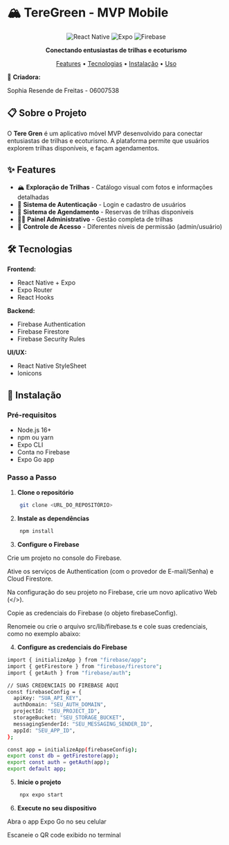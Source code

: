 # 🏔️ TereGreen - MVP Mobile

<div align="center">

![React Native](https://img.shields.io/badge/React_Native-20232A?style=for-the-badge&logo=react&logoColor=61DAFB)
![Expo](https://img.shields.io/badge/Expo-1B1F23?style=for-the-badge&logo=expo&logoColor=white)
![Firebase](https://img.shields.io/badge/Firebase-FFCA28?style=for-the-badge&logo=firebase&logoColor=black)

**Conectando entusiastas de trilhas e ecoturismo**

[Features](#-features) • [Tecnologias](#-tecnologias) • [Instalação](#-instalação) • [Uso](#-uso)

</div>

👥 **Criadora:**

Sophia Resende de Freitas - 06007538

## 📋 Sobre o Projeto

O **Tere Gren** é um aplicativo móvel MVP desenvolvido para conectar entusiastas de trilhas e ecoturismo. A plataforma permite que usuários explorem trilhas disponíveis, e façam agendamentos.

## ✨ Features

- 🏔️ **Exploração de Trilhas** - Catálogo visual com fotos e informações detalhadas
- 🔐 **Sistema de Autenticação** - Login e cadastro de usuários
- 📅 **Sistema de Agendamento** - Reservas de trilhas disponíveis
- 👨‍💼 **Painel Administrativo** - Gestão completa de trilhas
- 🎯 **Controle de Acesso** - Diferentes níveis de permissão (admin/usuário)

## 🛠️ Tecnologias

**Frontend:**
- React Native + Expo
- Expo Router
- React Hooks

**Backend:**
- Firebase Authentication
- Firebase Firestore
- Firebase Security Rules

**UI/UX:**
- React Native StyleSheet
- Ionicons

## 🚀 Instalação

### Pré-requisitos
- Node.js 16+
- npm ou yarn
- Expo CLI
- Conta no Firebase
- Expo Go app

### Passo a Passo

1. **Clone o repositório**
```bash
    git clone <URL_DO_REPOSITÓRIO>
```

2. **Instale as dependências**
```bash
    npm install
```

3. **Configure o Firebase**
   
Crie um projeto no console do Firebase.

Ative os serviços de Authentication (com o provedor de E-mail/Senha) e Cloud Firestore.

Na configuração do seu projeto no Firebase, crie um novo aplicativo Web (</>).

Copie as credenciais do Firebase (o objeto firebaseConfig).

Renomeie ou crie o arquivo src/lib/firebase.ts e cole suas credenciais, como no exemplo abaixo:

4. **Configure as credenciais do Firebase**

```bash
import { initializeApp } from "firebase/app";
import { getFirestore } from "firebase/firestore";
import { getAuth } from "firebase/auth";

// SUAS CREDENCIAIS DO FIREBASE AQUI
const firebaseConfig = {
  apiKey: "SUA_API_KEY",
  authDomain: "SEU_AUTH_DOMAIN",
  projectId: "SEU_PROJECT_ID",
  storageBucket: "SEU_STORAGE_BUCKET",
  messagingSenderId: "SEU_MESSAGING_SENDER_ID",
  appId: "SEU_APP_ID",
};

const app = initializeApp(firebaseConfig);
export const db = getFirestore(app);
export const auth = getAuth(app);
export default app;
```

5. **Inicie o projeto**
```bash
    npx expo start
```

6. **Execute no seu dispositivo**
   
Abra o app Expo Go no seu celular

Escaneie o QR code exibido no terminal
